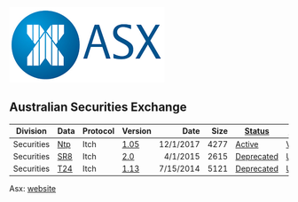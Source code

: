 [![Asx](https://github.com/Open-Markets-Initiative/Directory/blob/master/Images/Asx.png)](https://www.asx.com.au)


## Australian Securities Exchange

| Division | Data | Protocol | Version | Date | Size | [Status][Omi.Glossary.Status] | [Testing][Omi.Glossary.Testing] | Specification |
| --- | --- | --- | --- | ---: | ---: | --- | --- | --- |
| Securities | [Ntp][Asx.Securities.Ntp.Itch.v1.05.Java] | Itch | [1.05][Asx.Securities.Ntp.Itch.v1.05.Java] | 12/1/2017 | 4277 | [Active][Omi.Glossary.Status.Active] | [Verified][Omi.Glossary.Testing.Verified] | [pdf][Asx.Securities.Ntp.Itch.v1.05.Pdf] |
| Securities | [SR8][Asx.Securities.SR8.Itch.v2.0.Java] | Itch | [2.0][Asx.Securities.SR8.Itch.v2.0.Java] | 4/1/2015 | 2615 | [Deprecated][Omi.Glossary.Status.Deprecated] | [Untested][Omi.Glossary.Testing.Untested] | [pdf][Asx.Securities.SR8.Itch.v2.0.Pdf] |
| Securities | [T24][Asx.Securities.T24.Itch.v1.13.Java] | Itch | [1.13][Asx.Securities.T24.Itch.v1.13.Java] | 7/15/2014 | 5121 | [Deprecated][Omi.Glossary.Status.Deprecated] | [Untested][Omi.Glossary.Testing.Untested] | [pdf][Asx.Securities.T24.Itch.v1.13.Pdf] |


Asx: [website](https://www.asx.com.au "Go to Australian Securities Exchange")


[Omi.Glossary.Status]: https://github.com/Open-Markets-Initiative/Directory/blob/master/Glossary/Status.md "Protocol Deployment Status"
[Omi.Glossary.Status.Active]: https://github.com/Open-Markets-Initiative/Directory/blob/master/Glossary/Status.md "Deployment Status: Protocol is in active production"
[Omi.Glossary.Status.Deprecated]: https://github.com/Open-Markets-Initiative/Directory/blob/master/Glossary/Status.md "Deployment Status: Protocol is no longer in active use"
[Omi.Glossary.Status.Future]: https://github.com/Open-Markets-Initiative/Directory/blob/master/Glossary/Status.md "Deployment Status: Protocol is not yet deployed to an active production environment"
[Omi.Glossary.Status.Unknown]: https://github.com/Open-Markets-Initiative/Directory/blob/master/Glossary/Status.md "Deployment Status: Protocol deployment status is unknown"
[Omi.Glossary.Status.Header]: https://github.com/Open-Markets-Initiative/Directory/blob/master/Glossary/Status.md "Deployment Status: Header only protocol provided for debugging"
[Omi.Glossary.Testing]: https://github.com/Open-Markets-Initiative/Directory/blob/master/Glossary/Testing.md "Protocol Testing Status"
[Omi.Glossary.Testing.Verified]: https://github.com/Open-Markets-Initiative/Directory/blob/master/Glossary/Testing.md "Testing Status: Protocol has been tested on live data"
[Omi.Glossary.Testing.Incomplete]: https://github.com/Open-Markets-Initiative/Directory/blob/master/Glossary/Testing.md "Testing Status: Protocol has been tested on live data but contains known issues"
[Omi.Glossary.Testing.Beta]: https://github.com/Open-Markets-Initiative/Directory/blob/master/Glossary/Testing.md "Testing Status: Protocol has not been tested and structure is speculative"
[Omi.Glossary.Testing.Untested]: https://github.com/Open-Markets-Initiative/Directory/blob/master/Glossary/Testing.md "Testing Status: Protocol has not been tested on live data"

[Asx.Securities.T24.Itch.v1.13.Java]: https://github.com/Open-Markets-Initiative/omi.java.protocol.classes/blob/main/src/main/java/com/omi/asx/AsxSecuritiesT24Itchv113.java "Asx Securities T24 Itch v1.13 Java Classes"
[Asx.Securities.T24.Itch.v1.13.Pdf]: https://github.com/Open-Markets-Initiative/Directory/blob/master/Specifications/Asx/Asx.Securities.T24.Itch.v1.13.pdf "Australian Securities Exchange 1.13 Pdf"
[Asx.Securities.SR8.Itch.v2.0.Java]: https://github.com/Open-Markets-Initiative/omi.java.protocol.classes/blob/main/src/main/java/com/omi/asx/AsxSecuritiesSR8Itchv20.java "Asx Securities SR8 Itch v2.0 Java Classes"
[Asx.Securities.SR8.Itch.v2.0.Pdf]: https://github.com/Open-Markets-Initiative/Directory/blob/master/Specifications/Asx/Asx.Securities.SR8.Itch.v2.0.pdf "Australian Securities Exchange 2.0 Pdf"
[Asx.Securities.Ntp.Itch.v1.05.Java]: https://github.com/Open-Markets-Initiative/omi.java.protocol.classes/blob/main/src/main/java/com/omi/asx/AsxSecuritiesNtpItchv105.java "Asx Securities Ntp Itch v1.05 Java Classes"
[Asx.Securities.Ntp.Itch.v1.05.Pdf]: https://github.com/Open-Markets-Initiative/Directory/blob/master/Specifications/Asx/Asx.Securities.Ntp.Itch.v1.05.pdf "Australian Securities Exchange 1.05 Pdf"
